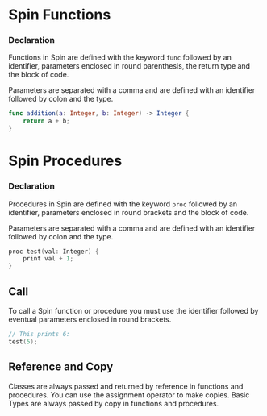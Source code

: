 
# Spin Functions

### Declaration

Functions in Spin are defined with the keyword `func`
followed by an identifier, parameters enclosed in round
parenthesis, the return type and the block of code.

Parameters are separated with a comma and are defined
with an identifier followed by colon and the type.

``` swift
func addition(a: Integer, b: Integer) -> Integer {
    return a + b;
}
```

# Spin Procedures

### Declaration

Procedures in Spin are defined with the keyword `proc`
followed by an identifier, parameters enclosed in round
brackets and the block of code.

Parameters are separated with a comma and are defined
with an identifier followed by colon and the type.

``` swift
proc test(val: Integer) {
    print val + 1;
}
```

## Call

To call a Spin function or procedure you must use
the identifier followed by eventual parameters
enclosed in round brackets.

``` swift
// This prints 6:
test(5);
```

## Reference and Copy

Classes are always passed and returned by reference in functions
and procedures. You can use the assignment operator to make copies.
Basic Types are always passed by copy in functions and procedures.
